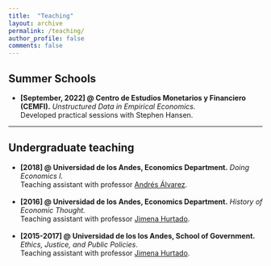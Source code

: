 ```yaml
---
title:  "Teaching"
layout: archive
permalink: /teaching/
author_profile: false
comments: false
---
```



## Summer Schools
- **[September, 2022] @ Centro de Estudios Monetarios y Financiero (CEMFI).** *Unstructured Data in Empirical Economics.* <br> Developed practical sessions with Stephen Hansen.

--------

## Undergraduate teaching
- **[2018] @ Universidad de los Andes, Economics Department.** *Doing Economics I.* <br> Teaching assistant with professor [Andrés Álvarez](https://economia.uniandes.edu.co/alvarez). <br><br>
- **[2016] @ Universidad de los Andes, Economics Department.** *History of Economic Thought.* <br> Teaching assistant with professor [Jimena Hurtado](https://economia.uniandes.edu.co/hurtado). <br><br>
- **[2015-2017] @ Universidad de los los Andes, School of Government.** *Ethics, Justice, and Public Policies*. <br> Teaching assistant with professor [Jimena Hurtado](https://economia.uniandes.edu.co/hurtado).
